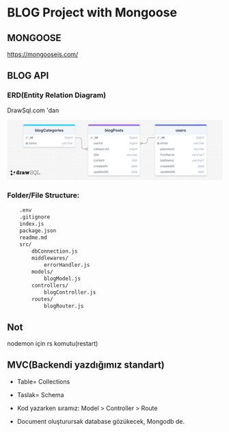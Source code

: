# BLOG Project with Mongoose

## MONGOOSE

https://mongoosejs.com/

## BLOG API

### ERD(Entity Relation Diagram)

DrawSql.com 'dan 

![ERD](./erdBlogAPI.png)

### Folder/File Structure:

```
    .env
    .gitignore
    index.js
    package.json
    readme.md
    src/
        dbConnection.js
        middlewares/
            errorHandler.js
        models/
            blogModel.js
        controllers/
            blogController.js
        routes/
            blogRouter.js
```

## Not 

nodemon için rs komutu(restart)


## MVC(Backendi yazdığımız standart)
* Table= Collections
* Taslak= Schema

* Kod yazarken sıramız: Model > Controller > Route

* Document oluşturursak database gözükecek, Mongodb de.